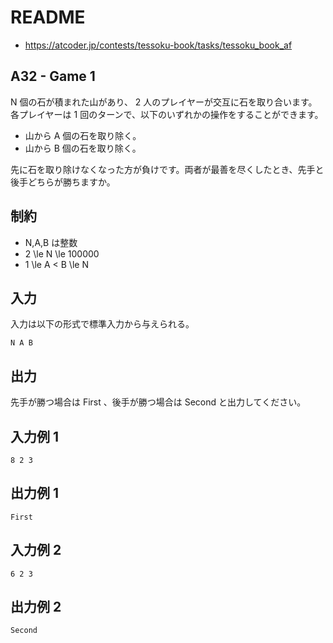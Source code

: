 # README
- <https://atcoder.jp/contests/tessoku-book/tasks/tessoku_book_af>
## A32 - Game 1
N 個の石が積まれた山があり、 2 人のプレイヤーが交互に石を取り合います。
各プレイヤーは 1 回のターンで、以下のいずれかの操作をすることができます。

* 山から A 個の石を取り除く。
* 山から B 個の石を取り除く。

先に石を取り除けなくなった方が負けです。両者が最善を尽くしたとき、先手と後手どちらが勝ちますか。
## 制約
* N,A,B は整数
* 2 \le N \le 100000
* 1 \le A < B \le N
## 入力
入力は以下の形式で標準入力から与えられる。

```
N A B
```
## 出力
先手が勝つ場合は First 、後手が勝つ場合は Second と出力してください。
## 入力例 1
```
8 2 3
```
## 出力例 1
```
First
```
## 入力例 2
```
6 2 3
```
## 出力例 2
```
Second
```
